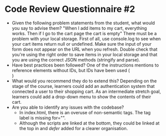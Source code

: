 # Code Review Questionnaire #2

- Given the following problem statements from the student, what would you say to advise them?
  "When I add items to my cart, everything works. Then if I go to the cart page the cart is empty"
  There must be a problem with your local storage. First of all, use console.log to see when your cart items return null or undefined. Make sure the input of your form does not appear on the URL when you refresh. Double check that you're using the right order to save items in your local storage and that you are using the correct JSON methods (stringify and parse).
- Have best practices been followed?
  One of the instructions mentions to reference elements without IDs, but IDs have been used (<div class="card" id="cartContents"></div>)
- What would you recommend they do to extend this?
  Depending on the stage of the course, learners could add an authentication system that connected a user to their shopping cart.
  As an intermediate stretch goal, learners could add a drop-down menu to show the contents of their cart.
- Are you able to identify any issues with the codebase?
  - In index.html, there is an overuse of non-semantic tags. The tag label is missing for="".
  - Although the scripts are linked at the bottom, they could be linked at the top in <head> and _defer_ added for a clearer organisation.
